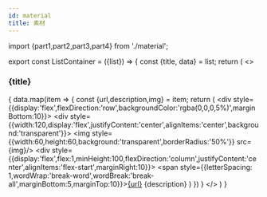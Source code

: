 ```yaml
---
id: material
title: 素材
---
```


import {part1,part2,part3,part4} from './material'; 

export const ListContainer = ({list}) => {
    const {title, data} = list;
    return (
        <>
            <h3>{title}</h3>
            {
                data.map(item => {
                    const {url,description,img} = item;
                    return (
                        <div style={{display:'flex',flexDirection:'row',backgroundColor:'rgba(0,0,0,5%)',marginBottom:10}}>
                            <div style={{width:120,display:'flex',justifyContent:'center',alignItems:'center',background:'transparent'}}>
                                <img style={{width:60,height:60,background:'transparent',borderRadius:'50%'}} src={img}/>
                            </div>
                            <div style={{display:'flex',flex:1,minHeight:100,flexDirection:'column',justifyContent:'center',alignItems:'flex-start',marginRight:10}}>
                                <span style={{letterSpacing: 1,wordWrap:'break-word',wordBreak:'break-all',marginBottom:5,marginTop:10}}><a href={url}>{url}</a></span>
                                <span style={{marginBottom:10,marginTop:5}}>{description}</span>
                            </div>
                        </div>
                    )
                })
            }
        </>
    )
}

<ListContainer list={part1}/>
<ListContainer list={part2}/>
<ListContainer list={part3}/>
<ListContainer list={part4}/>
